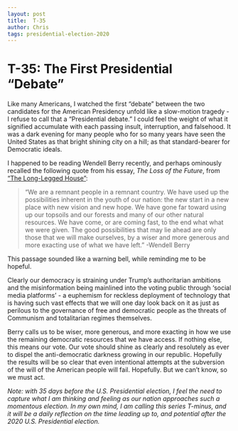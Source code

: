 ```yaml
---
layout: post
title:  T-35
author: Chris
tags: presidential-election-2020
---
```


# T-35: The First Presidential “Debate”

Like many Americans, I watched the first “debate” between the two candidates for the American Presidency unfold like a slow-motion tragedy - I refuse to call that a “Presidential debate.” I could feel the weight of what it signified accumulate with each passing insult, interruption, and falsehood. It was a dark evening for many people who for so many years have seen the United States as that bright shining city on a hill; as that standard-bearer for Democratic ideals.

I happened to be reading Wendell Berry recently, and perhaps ominously recalled the following quote from his essay, _The Loss of the Future_, from [“The Long-Legged House”][1]:
> “We are a remnant people in a remnant country. We have used up the possibilities inherent in the youth of our nation: the new start in a new place with new vision and new hope. We have gone far toward using up our topsoils and our forests and many of our other natural resources. We have come, or are coming fast, to the end what what we were given. The good possibilities that may lie ahead are only those that we will make ourselves, by a wiser and more generous and more exacting use of what we have left.”
> -Wendell Berry

This passage sounded like a warning bell, while reminding me to be hopeful. 

Clearly our democracy is straining under Trump’s authoritarian ambitions and the misinformation being mainlined into the voting public through ‘social media platforms’ - a euphemism for reckless deployment of technology that is having such vast effects that we will one day look back on it as just as perilous to the governance of free and democratic people as the threats of Communism and totalitarian regimes themselves.

Berry calls us to be wiser, more generous, and more exacting in how we use the remaining democratic resources that we have access. If nothing else, this means our vote. Our vote should shine as clearly and resolutely as ever to dispel the anti-democratic darkness growing in our republic. Hopefully the results will be so clear that even intentional attempts at the subversion of the will of the American people will fail. Hopefully. But we can’t know, so we must act.

_Note: with 35 days before the U.S. Presidential election, I feel the need to capture what I am thinking and feeling as our nation approaches such a momentous election. In my own mind, I am calling this series T-minus, and it will be a daily reflection on the time leading up to, and potential after the 2020 U.S. Presidential election._

[1]:	https://www.amazon.com/Long-Legged-House-Wendell-Berry/dp/1593760132
